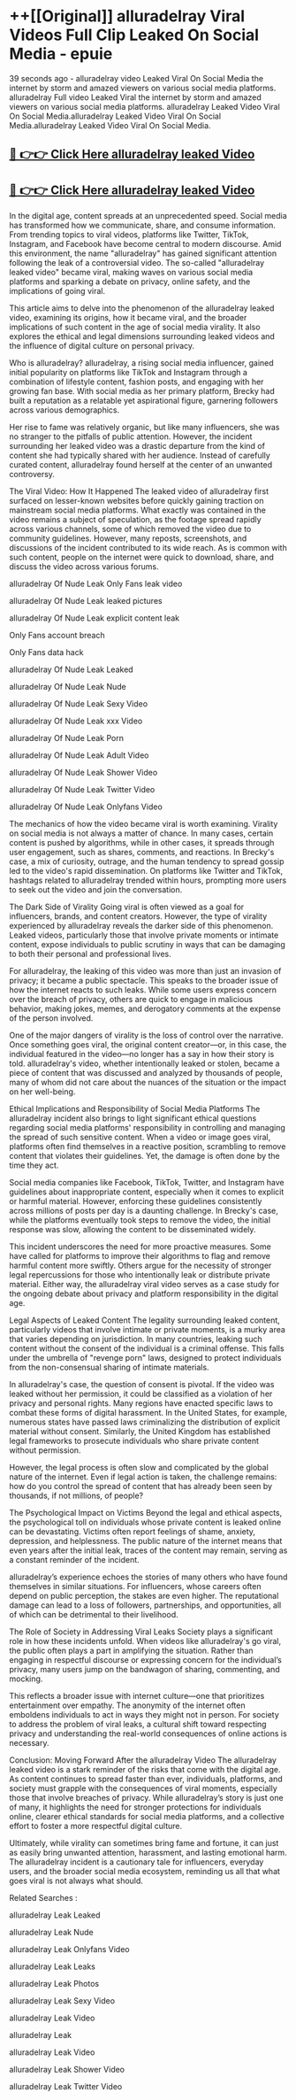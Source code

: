 # ++[[Original]] alluradelray Viral Videos Full Clip Leaked On Social Media - epuie<br>

39 seconds ago - alluradelray video Leaked Viral On Social Media the internet by storm and amazed viewers on various social media platforms.
alluradelray Full video Leaked Viral the internet by storm and amazed viewers on various social media platforms. alluradelray Leaked Video Viral On Social Media.alluradelray Leaked Video Viral On Social Media.alluradelray Leaked Video Viral On Social Media.<br>


## [🔴 👉👉 Click Here alluradelray leaked Video ](https://onlyclips.site?title=alluradelray&ref=git)

## [🔴 👉👉 Click Here alluradelray leaked Video ](https://onlyclips.site?title=alluradelray&ref=git)

In the digital age, content spreads at an unprecedented speed. Social media has transformed how we communicate, share, and consume information. From trending topics to viral videos, platforms like Twitter, TikTok, Instagram, and Facebook have become central to modern discourse. Amid this environment, the name "alluradelray" has gained significant attention following the leak of a controversial video. The so-called "alluradelray leaked video" became viral, making waves on various social media platforms and sparking a debate on privacy, online safety, and the implications of going viral.

This article aims to delve into the phenomenon of the alluradelray leaked video, examining its origins, how it became viral, and the broader implications of such content in the age of social media virality. It also explores the ethical and legal dimensions surrounding leaked videos and the influence of digital culture on personal privacy.

Who is alluradelray?
alluradelray, a rising social media influencer, gained initial popularity on platforms like TikTok and Instagram through a combination of lifestyle content, fashion posts, and engaging with her growing fan base. With social media as her primary platform, Brecky had built a reputation as a relatable yet aspirational figure, garnering followers across various demographics.

Her rise to fame was relatively organic, but like many influencers, she was no stranger to the pitfalls of public attention. However, the incident surrounding her leaked video was a drastic departure from the kind of content she had typically shared with her audience. Instead of carefully curated content, alluradelray found herself at the center of an unwanted controversy.

The Viral Video: How It Happened
The leaked video of alluradelray first surfaced on lesser-known websites before quickly gaining traction on mainstream social media platforms. What exactly was contained in the video remains a subject of speculation, as the footage spread rapidly across various channels, some of which removed the video due to community guidelines. However, many reposts, screenshots, and discussions of the incident contributed to its wide reach. As is common with such content, people on the internet were quick to download, share, and discuss the video across various forums.

alluradelray Of Nude Leak Only Fans leak video

alluradelray Of Nude Leak leaked pictures

alluradelray Of Nude Leak explicit content leak

Only Fans account breach

Only Fans data hack

alluradelray Of Nude Leak Leaked

alluradelray Of Nude Leak Nude

alluradelray Of Nude Leak Sexy Video

alluradelray Of Nude Leak xxx Video

alluradelray Of Nude Leak Porn

alluradelray Of Nude Leak Adult Video

alluradelray Of Nude Leak Shower Video

alluradelray Of Nude Leak Twitter Video

alluradelray Of Nude Leak Onlyfans Video

The mechanics of how the video became viral is worth examining. Virality on social media is not always a matter of chance. In many cases, certain content is pushed by algorithms, while in other cases, it spreads through user engagement, such as shares, comments, and reactions. In Brecky's case, a mix of curiosity, outrage, and the human tendency to spread gossip led to the video's rapid dissemination. On platforms like Twitter and TikTok, hashtags related to alluradelray trended within hours, prompting more users to seek out the video and join the conversation.

The Dark Side of Virality
Going viral is often viewed as a goal for influencers, brands, and content creators. However, the type of virality experienced by alluradelray reveals the darker side of this phenomenon. Leaked videos, particularly those that involve private moments or intimate content, expose individuals to public scrutiny in ways that can be damaging to both their personal and professional lives.

For alluradelray, the leaking of this video was more than just an invasion of privacy; it became a public spectacle. This speaks to the broader issue of how the internet reacts to such leaks. While some users express concern over the breach of privacy, others are quick to engage in malicious behavior, making jokes, memes, and derogatory comments at the expense of the person involved.

One of the major dangers of virality is the loss of control over the narrative. Once something goes viral, the original content creator—or, in this case, the individual featured in the video—no longer has a say in how their story is told. alluradelray's video, whether intentionally leaked or stolen, became a piece of content that was discussed and analyzed by thousands of people, many of whom did not care about the nuances of the situation or the impact on her well-being.

Ethical Implications and Responsibility of Social Media Platforms
The alluradelray incident also brings to light significant ethical questions regarding social media platforms' responsibility in controlling and managing the spread of such sensitive content. When a video or image goes viral, platforms often find themselves in a reactive position, scrambling to remove content that violates their guidelines. Yet, the damage is often done by the time they act.

Social media companies like Facebook, TikTok, Twitter, and Instagram have guidelines about inappropriate content, especially when it comes to explicit or harmful material. However, enforcing these guidelines consistently across millions of posts per day is a daunting challenge. In Brecky's case, while the platforms eventually took steps to remove the video, the initial response was slow, allowing the content to be disseminated widely.

This incident underscores the need for more proactive measures. Some have called for platforms to improve their algorithms to flag and remove harmful content more swiftly. Others argue for the necessity of stronger legal repercussions for those who intentionally leak or distribute private material. Either way, the alluradelray viral video serves as a case study for the ongoing debate about privacy and platform responsibility in the digital age.

Legal Aspects of Leaked Content
The legality surrounding leaked content, particularly videos that involve intimate or private moments, is a murky area that varies depending on jurisdiction. In many countries, leaking such content without the consent of the individual is a criminal offense. This falls under the umbrella of "revenge porn" laws, designed to protect individuals from the non-consensual sharing of intimate materials.

In alluradelray's case, the question of consent is pivotal. If the video was leaked without her permission, it could be classified as a violation of her privacy and personal rights. Many regions have enacted specific laws to combat these forms of digital harassment. In the United States, for example, numerous states have passed laws criminalizing the distribution of explicit material without consent. Similarly, the United Kingdom has established legal frameworks to prosecute individuals who share private content without permission.

However, the legal process is often slow and complicated by the global nature of the internet. Even if legal action is taken, the challenge remains: how do you control the spread of content that has already been seen by thousands, if not millions, of people?

The Psychological Impact on Victims
Beyond the legal and ethical aspects, the psychological toll on individuals whose private content is leaked online can be devastating. Victims often report feelings of shame, anxiety, depression, and helplessness. The public nature of the internet means that even years after the initial leak, traces of the content may remain, serving as a constant reminder of the incident.

alluradelray’s experience echoes the stories of many others who have found themselves in similar situations. For influencers, whose careers often depend on public perception, the stakes are even higher. The reputational damage can lead to a loss of followers, partnerships, and opportunities, all of which can be detrimental to their livelihood.

The Role of Society in Addressing Viral Leaks
Society plays a significant role in how these incidents unfold. When videos like alluradelray's go viral, the public often plays a part in amplifying the situation. Rather than engaging in respectful discourse or expressing concern for the individual’s privacy, many users jump on the bandwagon of sharing, commenting, and mocking.

This reflects a broader issue with internet culture—one that prioritizes entertainment over empathy. The anonymity of the internet often emboldens individuals to act in ways they might not in person. For society to address the problem of viral leaks, a cultural shift toward respecting privacy and understanding the real-world consequences of online actions is necessary.

Conclusion: Moving Forward After the alluradelray Video
The alluradelray leaked video is a stark reminder of the risks that come with the digital age. As content continues to spread faster than ever, individuals, platforms, and society must grapple with the consequences of viral moments, especially those that involve breaches of privacy. While alluradelray’s story is just one of many, it highlights the need for stronger protections for individuals online, clearer ethical standards for social media platforms, and a collective effort to foster a more respectful digital culture.

Ultimately, while virality can sometimes bring fame and fortune, it can just as easily bring unwanted attention, harassment, and lasting emotional harm. The alluradelray incident is a cautionary tale for influencers, everyday users, and the broader social media ecosystem, reminding us all that what goes viral is not always what should.

Related Searches :

alluradelray Leak Leaked

alluradelray Leak Nude

alluradelray Leak Onlyfans Video

alluradelray Leak Leaks

alluradelray Leak Photos

alluradelray Leak Sexy Video

alluradelray Leak Video

alluradelray Leak

alluradelray Leak Video

alluradelray Leak Shower Video

alluradelray Leak Twitter Video

